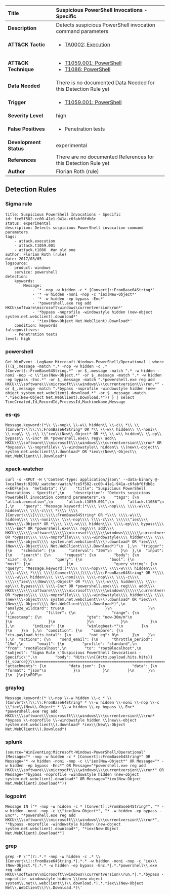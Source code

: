| Title                    | Suspicious PowerShell Invocations - Specific       |
|:-------------------------|:------------------|
| **Description**          | Detects suspicious PowerShell invocation command parameters |
| **ATT&amp;CK Tactic**    |  <ul><li>[TA0002: Execution](https://attack.mitre.org/tactics/TA0002)</li></ul>  |
| **ATT&amp;CK Technique** | <ul><li>[T1059.001: PowerShell](https://attack.mitre.org/techniques/T1059.001)</li><li>[T1086: PowerShell](https://attack.mitre.org/techniques/T1086)</li></ul>  |
| **Data Needed**          |  There is no documented Data Needed for this Detection Rule yet  |
| **Trigger**              | <ul><li>[T1059.001: PowerShell](../Triggers/T1059.001.md)</li></ul>  |
| **Severity Level**       | high |
| **False Positives**      | <ul><li>Penetration tests</li></ul>  |
| **Development Status**   | experimental |
| **References**           |  There are no documented References for this Detection Rule yet  |
| **Author**               | Florian Roth (rule) |


## Detection Rules

### Sigma rule

```
title: Suspicious PowerShell Invocations - Specific
id: fce5f582-cc00-41e1-941a-c6fabf0fdb8c
status: experimental
description: Detects suspicious PowerShell invocation command parameters
tags:
    - attack.execution
    - attack.t1059.001
    - attack.t1086  #an old one
author: Florian Roth (rule)
date: 2017/03/05
logsource:
    product: windows
    service: powershell
detection:
    keywords:
        Message:
            - '* -nop -w hidden -c * [Convert]::FromBase64String*'
            - '* -w hidden -noni -nop -c "iex(New-Object*'
            - '* -w hidden -ep bypass -Enc*'
            - '*powershell.exe reg add HKCU\software\microsoft\windows\currentversion\run*'
            - '*bypass -noprofile -windowstyle hidden (new-object system.net.webclient).download*'
            - '*iex(New-Object Net.WebClient).Download*'
    condition: keywords
falsepositives:
    - Penetration tests
level: high

```





### powershell
    
```
Get-WinEvent -LogName Microsoft-Windows-PowerShell/Operational | where {(($_.message -match ".* -nop -w hidden -c .* [Convert]::FromBase64String.*" -or $_.message -match ".* -w hidden -noni -nop -c \\"iex(New-Object.*" -or $_.message -match ".* -w hidden -ep bypass -Enc.*" -or $_.message -match ".*powershell.exe reg add HKCU\\\\software\\\\microsoft\\\\windows\\\\currentversion\\\\run.*" -or $_.message -match ".*bypass -noprofile -windowstyle hidden (new-object system.net.webclient).download.*" -or $_.message -match ".*iex(New-Object Net.WebClient).Download.*")) } | select TimeCreated,Id,RecordId,ProcessId,MachineName,Message
```


### es-qs
    
```
Message.keyword:(*\\ \\-nop\\ \\-w\\ hidden\\ \\-c\\ *\\ \\[Convert\\]\\:\\:FromBase64String* OR *\\ \\-w\\ hidden\\ \\-noni\\ \\-nop\\ \\-c\\ \\"iex\\(New\\-Object* OR *\\ \\-w\\ hidden\\ \\-ep\\ bypass\\ \\-Enc* OR *powershell.exe\\ reg\\ add\\ HKCU\\\\software\\\\microsoft\\\\windows\\\\currentversion\\\\run* OR *bypass\\ \\-noprofile\\ \\-windowstyle\\ hidden\\ \\(new\\-object\\ system.net.webclient\\).download* OR *iex\\(New\\-Object\\ Net.WebClient\\).Download*)
```


### xpack-watcher
    
```
curl -s -XPUT -H \'Content-Type: application/json\' --data-binary @- localhost:9200/_watcher/watch/fce5f582-cc00-41e1-941a-c6fabf0fdb8c <<EOF\n{\n  "metadata": {\n    "title": "Suspicious PowerShell Invocations - Specific",\n    "description": "Detects suspicious PowerShell invocation command parameters",\n    "tags": [\n      "attack.execution",\n      "attack.t1059.001",\n      "attack.t1086"\n    ],\n    "query": "Message.keyword:(*\\\\ \\\\-nop\\\\ \\\\-w\\\\ hidden\\\\ \\\\-c\\\\ *\\\\ \\\\[Convert\\\\]\\\\:\\\\:FromBase64String* OR *\\\\ \\\\-w\\\\ hidden\\\\ \\\\-noni\\\\ \\\\-nop\\\\ \\\\-c\\\\ \\\\\\"iex\\\\(New\\\\-Object* OR *\\\\ \\\\-w\\\\ hidden\\\\ \\\\-ep\\\\ bypass\\\\ \\\\-Enc* OR *powershell.exe\\\\ reg\\\\ add\\\\ HKCU\\\\\\\\software\\\\\\\\microsoft\\\\\\\\windows\\\\\\\\currentversion\\\\\\\\run* OR *bypass\\\\ \\\\-noprofile\\\\ \\\\-windowstyle\\\\ hidden\\\\ \\\\(new\\\\-object\\\\ system.net.webclient\\\\).download* OR *iex\\\\(New\\\\-Object\\\\ Net.WebClient\\\\).Download*)"\n  },\n  "trigger": {\n    "schedule": {\n      "interval": "30m"\n    }\n  },\n  "input": {\n    "search": {\n      "request": {\n        "body": {\n          "size": 0,\n          "query": {\n            "bool": {\n              "must": [\n                {\n                  "query_string": {\n                    "query": "Message.keyword:(*\\\\ \\\\-nop\\\\ \\\\-w\\\\ hidden\\\\ \\\\-c\\\\ *\\\\ \\\\[Convert\\\\]\\\\:\\\\:FromBase64String* OR *\\\\ \\\\-w\\\\ hidden\\\\ \\\\-noni\\\\ \\\\-nop\\\\ \\\\-c\\\\ \\\\\\"iex\\\\(New\\\\-Object* OR *\\\\ \\\\-w\\\\ hidden\\\\ \\\\-ep\\\\ bypass\\\\ \\\\-Enc* OR *powershell.exe\\\\ reg\\\\ add\\\\ HKCU\\\\\\\\software\\\\\\\\microsoft\\\\\\\\windows\\\\\\\\currentversion\\\\\\\\run* OR *bypass\\\\ \\\\-noprofile\\\\ \\\\-windowstyle\\\\ hidden\\\\ \\\\(new\\\\-object\\\\ system.net.webclient\\\\).download* OR *iex\\\\(New\\\\-Object\\\\ Net.WebClient\\\\).Download*)",\n                    "analyze_wildcard": true\n                  }\n                }\n              ],\n              "filter": {\n                "range": {\n                  "timestamp": {\n                    "gte": "now-30m/m"\n                  }\n                }\n              }\n            }\n          }\n        },\n        "indices": [\n          "winlogbeat-*"\n        ]\n      }\n    }\n  },\n  "condition": {\n    "compare": {\n      "ctx.payload.hits.total": {\n        "not_eq": 0\n      }\n    }\n  },\n  "actions": {\n    "send_email": {\n      "throttle_period": "15m",\n      "email": {\n        "profile": "standard",\n        "from": "root@localhost",\n        "to": "root@localhost",\n        "subject": "Sigma Rule \'Suspicious PowerShell Invocations - Specific\'",\n        "body": "Hits:\\n{{#ctx.payload.hits.hits}}{{_source}}\\n================================================================================\\n{{/ctx.payload.hits.hits}}",\n        "attachments": {\n          "data.json": {\n            "data": {\n              "format": "json"\n            }\n          }\n        }\n      }\n    }\n  }\n}\nEOF\n
```


### graylog
    
```
Message.keyword:(* \\-nop \\-w hidden \\-c * \\[Convert\\]\\:\\:FromBase64String* * \\-w hidden \\-noni \\-nop \\-c \\"iex\\(New\\-Object* * \\-w hidden \\-ep bypass \\-Enc* *powershell.exe reg add HKCU\\\\software\\\\microsoft\\\\windows\\\\currentversion\\\\run* *bypass \\-noprofile \\-windowstyle hidden \\(new\\-object system.net.webclient\\).download* *iex\\(New\\-Object Net.WebClient\\).Download*)
```


### splunk
    
```
(source="WinEventLog:Microsoft-Windows-PowerShell/Operational" (Message="* -nop -w hidden -c * [Convert]::FromBase64String*" OR Message="* -w hidden -noni -nop -c \\"iex(New-Object*" OR Message="* -w hidden -ep bypass -Enc*" OR Message="*powershell.exe reg add HKCU\\\\software\\\\microsoft\\\\windows\\\\currentversion\\\\run*" OR Message="*bypass -noprofile -windowstyle hidden (new-object system.net.webclient).download*" OR Message="*iex(New-Object Net.WebClient).Download*"))
```


### logpoint
    
```
Message IN ["* -nop -w hidden -c * [Convert]::FromBase64String*", "* -w hidden -noni -nop -c \\"iex(New-Object*", "* -w hidden -ep bypass -Enc*", "*powershell.exe reg add HKCU\\\\software\\\\microsoft\\\\windows\\\\currentversion\\\\run*", "*bypass -noprofile -windowstyle hidden (new-object system.net.webclient).download*", "*iex(New-Object Net.WebClient).Download*"]
```


### grep
    
```
grep -P \'^(?:.*.* -nop -w hidden -c .* \\[Convert\\]::FromBase64String.*|.*.* -w hidden -noni -nop -c "iex\\(New-Object.*|.*.* -w hidden -ep bypass -Enc.*|.*.*powershell\\.exe reg add HKCU\\software\\microsoft\\windows\\currentversion\\run.*|.*.*bypass -noprofile -windowstyle hidden \\(new-object system\\.net\\.webclient\\)\\.download.*|.*.*iex\\(New-Object Net\\.WebClient\\)\\.Download.*)\'
```



